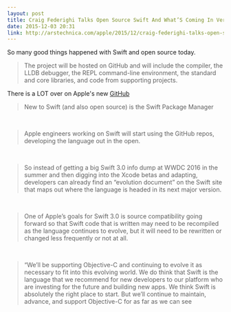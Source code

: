 ```yaml
---
layout: post
title: Craig Federighi Talks Open Source Swift And What’S Coming In Version 3.0
date: 2015-12-03 20:31
link: http://arstechnica.com/apple/2015/12/craig-federighi-talks-open-source-swift-and-whats-coming-in-version-3-0/
---
```


So many good things happened with Swift and open source today. 

> The project will be hosted on GitHub and will include the compiler, the LLDB debugger, the REPL command-line environment, the standard and core libraries, and code from supporting projects.

There is a LOT over on Apple's new [GitHub](https://github.com/apple "%fill:name%") 

> New to Swift (and also open source) is the Swift Package Manager

​

> Apple engineers working on Swift will start using the GitHub repos, developing the language out in the open.

​

> So instead of getting a big Swift 3.0 info dump at WWDC 2016 in the summer and then digging into the Xcode betas and adapting, developers can already find an “evolution document” on the Swift site that maps out where the language is headed in its next major version.

​

> One of Apple’s goals for Swift 3.0 is source compatibility going forward so that Swift code that is written may need to be recompiled as the language continues to evolve, but it will need to be rewritten or changed less frequently or not at all.

​

> “We’ll be supporting Objective-C and continuing to evolve it as necessary to fit into this evolving world. We do think that Swift is the language that we recommend for new developers to our platform who are investing for the future and building new apps. We think Swift is absolutely the right place to start. But we’ll continue to maintain, advance, and support Objective-C for as far as we can see

​